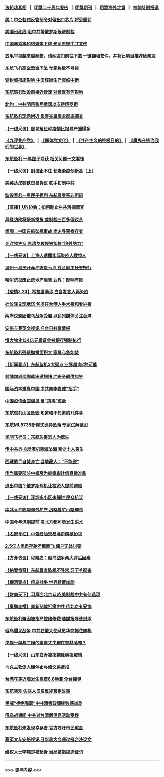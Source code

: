 #### [法轮功真相](https://github.com/gfw-breaker/truth/blob/master/README.md?t=0) &nbsp;&nbsp;|&nbsp;&nbsp; [明慧二十周年报告](https://github.com/gfw-breaker/mh-reports/blob/master/README.md?t=0) &nbsp;&nbsp;|&nbsp;&nbsp;[明慧期刊](https://github.com/gfw-breaker/mh-qikan) &nbsp;&nbsp;|&nbsp;&nbsp; [明慧海外之窗](https://github.com/gfw-breaker/mh-news/blob/master/README.md?t=0) &nbsp;&nbsp;|&nbsp;&nbsp; [神韵特别报道](https://github.com/gfw-breaker/mh-news/blob/master/shenyun.md?t=0)
#### [美：中企若违反管制令对俄出口芯片 将受重罚](../pages/nsc413/n13668494.md?t=03240751) 
#### [美国设红线 阻中共帮俄罗斯躲避制裁](../pages/nsc413/n13668212.md?t=03240751) 
#### [中国离婚率和结婚率下降 专家质疑中共宣传](../pages/nsc413/n13668255.md?t=03240751) 
#### 五毛举报越来越频繁，请网友们前往下载 [一键翻墙软件](https://github.com/gfw-breaker/ssr-accounts)，并将此项目推荐给亲友
#### [东航飞机高空垂直下坠 专家称极不寻常](../pages/nsc413/n13668315.md?t=03240751) 
#### [受封城措施影响 中国煤炭生产面临中断](../pages/nsc413/n13668214.md?t=03240751) 
#### [东航班机坠毁前接近音速 对调查有何影响](../pages/nsc413/n13668076.md?t=03240751) 
#### [北约：中共明目张胆撒谎以支持俄罗斯](../pages/nsc413/n13668125.md?t=03240751) 
#### [东航坠机现场附近 乘客亲属要求彻底调查](../pages/nsc413/n13668049.md?t=03240751) 
#### [【一线采访】廊坊居民称疫情比报导严重得多](../pages/nsc413/n13667853.md?t=03240751) 
#### [《九评共产党》](https://github.com/begood0513/9ping.md/blob/master/README.md) &nbsp;|&nbsp; [《解体党文化》](../../../../jtdwh.md/blob/master/README.md)  &nbsp;|&nbsp; [《共产主义的终极目的》](../../../../gczydzjmd.md/blob/master/README.md) &nbsp;|&nbsp; [《魔鬼在统治我们的世界》](../../../../mgztzwmdsj.md/blob/master/README.md) 
#### [东航坠机 一黑匣子寻获 相关问题一文看懂](../pages/nsc413/n13667699.md?t=03240751) 
#### [【一线采访】封控止不住 长春染疫创新高（上）](../pages/nsc413/n13667958.md?t=03240751) 
#### [美英达成钢铁贸易协议 联手钳制中共](../pages/nsc413/n13667944.md?t=03240751) 
#### [坠毁客机一黑匣子找到 东航高层答非所问](../pages/nsc413/n13667217.md?t=03240751) 
#### [【直播】UN边会：如何制止中共活摘器官](../pages/nsc413/n13662752.md?t=03240751) 
#### [拜登访欧将祭新措施 或制裁三百多俄议员](../pages/nsc413/n13667607.md?t=03240751) 
#### [组图：中国东航坠机事故 尚未寻获幸存者](../pages/nsc413/n13667261.md?t=03240751) 
#### [关注铁链女 原清华教授被扣帽“境外势力”](../pages/nsc413/n13667335.md?t=03240751) 
#### [【一线采访】上海人透露实际染疫人数惊人](../pages/nsc413/n13666659.md?t=03240751) 
#### [温州一居民开车冲防疫卡点 社区副主任被拖行](../pages/nsc413/n13666593.md?t=03240751) 
#### [哈尔滨拟废止房地产限售 业界：影响有限](../pages/nsc413/n13666982.md?t=03240751) 
#### [【疫情3.23】希拉里确诊 白宫发言人再染疫](../pages/nsc413/n13666999.md?t=03240751) 
#### [杜汶泽兑现承诺 包揽在台港人手术费和看护费](../pages/nsc413/n13665879.md?t=03240751) 
#### [两岸议题因俄乌战争受瞩 以色列媒体关注台湾](../pages/nsc413/n13667129.md?t=03240751) 
#### [安倍与蔡英文视讯 吁台日共享情报](../pages/nsc413/n13666879.md?t=03240751) 
#### [恒大物业134亿元保证金被银行强制执行](../pages/nsc413/n13666265.md?t=03240751) 
#### [东航坠机残骸抛撒面积大 家属心急如焚](../pages/nsc413/n13666646.md?t=03240751) 
#### [【新闻看点】东航坠机3大疑点 业界趋向2种可能](../pages/nsc413/n13665816.md?t=03240751) 
#### [封城加剧深圳盐田港拥堵 冲击全球供应链](../pages/nsc413/n13666819.md?t=03240751) 
#### [国际资本撤离中国 中共向李嘉诚“招手”](../pages/nsc413/n13666709.md?t=03240751) 
#### [中国疫情全面爆发 曝“清零”假象](../pages/nsc413/n13666827.md?t=03240751) 
#### [东航班机山区坠毁 知道和不知道的几件事](../pages/nsc413/n13666411.md?t=03240751) 
#### [东航MU5735断崖式诡异坠落 专家试解谜团](../pages/nsc413/n13665865.md?t=03240751) 
#### [民间飞行员：东航失事恐人为疏失](../pages/nsc413/n13666333.md?t=03240751) 
#### [传中共运-8反潜机南海坠海 至少十人丧生](../pages/nsc413/n13666291.md?t=03240751) 
#### [西藏歌手自焚身亡 当地藏人：“不能说”](../pages/nsc413/n13666484.md?t=03240751) 
#### [传当局要部分中概股为披露审计信息做准备](../pages/nsc413/n13665927.md?t=03240751) 
#### [退出中国？俄罗斯危机让投资人提前避险](../pages/nsc413/n13666253.md?t=03240751) 
#### [【一线采访】深圳多小区未解封 民众抗议](../pages/nsc413/n13666084.md?t=03240751) 
#### [中共大举收购海外矿产 战略性矿山陷麻烦](../pages/nsc413/n13666300.md?t=03240751) 
#### [中国今年汛期提前 南北方都可能发生洪水](../pages/nsc413/n13666223.md?t=03240751) 
#### [【名家专栏】中俄石油交易与伊朗核协议](../pages/nsc413/n13664968.md?t=03240751) 
#### [2.5亿人民币存款不翼而飞 储户无处讨要](../pages/nsc413/n13666281.md?t=03240751) 
#### [【方菲访谈】程晓农：俄乌战争两大背后因素](../pages/nsc413/n13663299.md?t=03240751) 
#### [【拍案惊奇】东航垂直坠机不寻常 习下令彻查](../pages/nsc413/n13664873.md?t=03240751) 
#### [【横河观点】俄乌战争 世界粮荒加剧](../pages/nsc413/n13665827.md?t=03240751) 
#### [【财商天下】习拜会北京认怂 美制裁中共有何选项](../pages/nsc413/n13665560.md?t=03240751) 
#### [【秦鹏直播】美新制裁打痛中共 传北京有妥协](../pages/nsc413/n13665803.md?t=03240751) 
#### [东航坠机肇因被指严控维修费 陆媒报导遭封杀](../pages/nsc413/n13665659.md?t=03240751) 
#### [俄乌爆发战争 中共驻俄大使动员华商抓住商机](../pages/nsc413/n13665645.md?t=03240751) 
#### [央视一姐与三姐的富豪丈夫都在吉林落难？](../pages/nsc413/n13654404.md?t=03240751) 
#### [【一线采访】山东临沂被指拖延瞒报疫情](../pages/nsc413/n13664741.md?t=03240751) 
#### [乌克兰敦促大疆停止与俄交易遭拒](../pages/nsc413/n13665466.md?t=03240751) 
#### [台湾花莲近海发生规模6.6地震 全台摇晃](../pages/nsc413/n13665482.md?t=03240751) 
#### [东航空难 失联人员亲属述离别故事](../pages/nsc413/n13665188.md?t=03240751) 
#### [民喊“拒绝隔离”中共清零政策挫败感加剧](../pages/nsc413/n13665373.md?t=03240751) 
#### [俄乌战期间 中共对台湾假信息活动受挫](../pages/nsc413/n13664969.md?t=03240751) 
#### [东航坠机未发现幸存者 官方呼吁市民献血](../pages/nsc413/n13665272.md?t=03240751) 
#### [蔡英文与安倍视讯 日华恳大会通过挺台决议文](../pages/nsc413/n13665243.md?t=03240751) 
#### [维权人士李翘楚被起诉 当局被指捏造证词](../pages/nsc413/n13664985.md?t=03240751) 

----
#### [ >>> 更早内容 <<< ](../indexes/nsc413-earlier.md)
